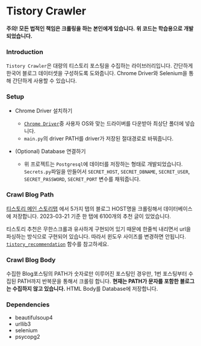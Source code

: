 # Tistory Crawler

**주의! 모든 법적인 책임은 크롤링을 하는 본인에게 있습니다.**
**위 코드는 학습용으로 개발 되었습니다.**

### Introduction

`Tistory Crawler`은 대량의 티스토리 포스팅을 수집하는 라이브러리입니다. 간단하게 한국어 블로그 데이터셋을 구성하도록 도와줍니다. Chrome Driver와 Selenium을 통해 간단하게 사용할 수 있습니다.


### Setup
* Chrome Driver 설치하기
    - [`Chrome Driver`](https://chromedriver.chromium.org/downloads)중 사용자 OS와 맞는 드라이버를 다운받아 최상단 폴더에 넣습니다.
    - `main.py`의 driver PATH를 driver가 저장된 절대경로로 바꿔줍니다. 

* (Optional) Database 연결하기
    - 위 프로젝트는 `Postgresql`에 데이터를 저장하는 형태로 개발되었습니다. `Secrets.py`파일을 만들어서 `SECRET_HOST`, `SECRET_DBNAME`, `SECRET_USER`, `SECRET_PASSWORD`, `SECRET_PORT` 변수를 채워줍니다.

### Crawl Blog Path
[티스토리 메인 스토리탭](https://www.tistory.com/category/) 에서 5가지 탭의 블로그 HOST명을 크롤링해서 데이터베이스에 저장합니다. 2023-03-21 기준 한 탭에 6100개의 추천 글이 있었습니다.

 티스토리 추천은 무한스크롤과 유사하게 구현되어 있기 때문에 한줄씩 내리면서 url을 파싱하는 방식으로 구현되어 있습니다. 따라서 윈도우 사이즈를 변경하면 안됩니다. [`tistory_recommendation`](https://github.com/jonyejin/Tistory-Crawler/blob/d7636f62efbae33bfc65253cb82fd01ac8ab5306/AdressCollecting.py#L20) 함수를 참고하세요.


### Crawl Blog Body
수집한 Blog포스팅의 PATH가 숫자로만 이루어진 포스팅인 경우만, 1번 포스팅부터 수집된 PATH까지 반복문을 통해서 크롤링 합니다. **현재는 PATH가 문자를 포함한 블로그는 수집하지 않고 있습니다.** HTML Body를 Database에 저장합니다.

### Dependencies
* beautifulsoup4
* urllib3
* selenium
* psycopg2